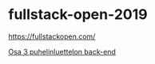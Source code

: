 # fullstack-open-2019
https://fullstackopen.com/

[Osa 3 puhelinluettelon back-end](https://still-coast-73817.herokuapp.com)
